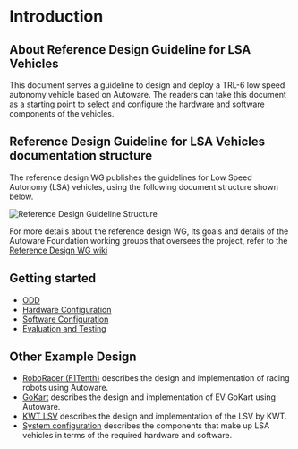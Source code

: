 # Introduction

## About Reference Design Guideline for LSA Vehicles

This document serves a guideline to design and deploy a TRL-6 low speed autonomy vehicle based on Autoware. The readers can take this document as a starting point to select and configure the hardware and software components of the vehicles.

## Reference Design Guideline for LSA Vehicles documentation structure

The reference design WG publishes the guidelines for Low Speed Autonomy (LSA) vehicles, using the following document structure shown below.

![Reference Design Guideline Structure](assets/images/Structure_of_LSV_ReferenceDesign.svg)

For more details about the reference design WG, its goals and details of the Autoware Foundation working groups that oversees the project, refer to the [Reference Design WG wiki](https://github.com/autowarefoundation/RefDesignWG/wiki/)

## Getting started

- [ODD](./odd-definition/index.md)
- [Hardware Configuration](./hardware-configuration/index.md)
- [Software Configuration](./software-configuration/index.md)
- [Evaluation and Testing](./evaluation-and-testing/index.md)

## Other Example Design

- [RoboRacer (F1Tenth)](./other-example-designs/F1Tenth/Reference%20Design%20for%20F1Tenth%20with%20Autoware.md) describes the design and implementation of racing robots using Autoware.
- [GoKart](./other-example-designs/GoKart/Reference%20Design%20for%20Go-Kart%20with%20Autoware.md) describes the design and implementation of EV GoKart using Autoware.
- [KWT LSV](other-example-designs/KWT_LSV/Kingway_LSV_introduction_ENG_0729AWF_v1.pdf) describes the design and implementation of the LSV by KWT.
- [System configuration](./system-configuration/index.md) describes the components that make up LSA vehicles in terms of the required hardware and software.
